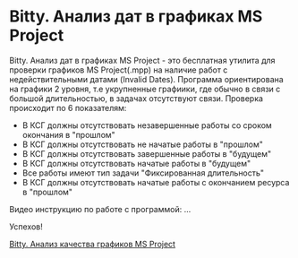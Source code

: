 # Bitty. Анализ дат в графиках MS Project
Bitty. Анализ дат в графиках MS Project - это бесплатная утилита для проверки графиков MS Project(.mpp) на наличие работ с недействительными датами (Invalid Dates).
Программа ориентирована на графики 2 уровня, т.е укрупненные графиики, где обычно в связи с большой длительностью, в задачах отсутствуют связи. 
Проверка происходит по 6 показателям:
  - В КСГ должны отсутствовать незавершенные работы со сроком окончания в "прошлом"
  -	В КСГ должны отсутствовать не начатые работы в "прошлом"
  -	В КСГ должны отсутствовать завершенные работы в "будущем"
  -	В КСГ должны отсутствовать начатые работы в "будущем"
  -	Все работы имеют тип задачи "Фиксированная длительность"
  -	В КСГ должны отсутствовать начатые работы с окончанием ресурса в "прошлом"

Видео инструкцию по работе с программой:
...

Успехов!

[Bitty. Анализ качества графиков MS Project](https://github.com/Pletennyy/Bitty.Analiz_kachestva_grafikov_MS_Project)
